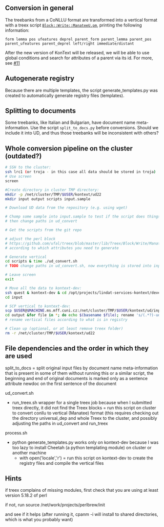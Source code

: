 ## Conversion in general

The treebanks from a CoNLLU format are transformed into a vertical format with a
treex script [`Block::Write::ManateeU.pm`](https://github.com/ufal/treex/blob/master/lib/Treex/Block/Write/ManateeU.pm),
printing the following information: 
```
form lemma pos ufeatures deprel parent_form parent_lemma parent_pos parent_ufeatures parent_deprel left/right immediate/distant
```
After the new version of KonText will be released, we will be able to use global conditions and search for attributes 
of a parent via its id. 
For more, see [#11](https://github.com/ufal/lindat-corpora-conversions/issues/11)

## Autogenerate registry

Because there are multiple templates, the script generate_templates.py was
created to automatically generate registry files (templates). 

## Splitting to documents
Some treebanks, like Italian and Bulgarian, have document name meta-information.
Use the script `split_to_docs.py` before conversions. 
Should we include it into UD, and thus those treebanks will be inconsistent with others?
   

## Whole conversion pipeline on the cluster (outdated?)

```bash
# SSH to the cluster:
ssh lrc1 (or troja - in this case all data should be stored in troja)
# Use screen
screen

#Create directory in cluster TMP directory: 
mkdir -p /net/cluster/TMP/$USER/kontext/ud22
mkdir input output scripts input.sample 

# Download UD data from the repository (e.g. using wget)

# Chomp some sample into input.sample to test if the script does things correctly (optional),
# then change paths in ud_convert

# Get the scripts from the git repo

# adjust the perl block 
# https://github.com/ufal/treex/blob/master/lib/Treex/Block/Write/ManateeU.pm 
# according to which attributes you need to generate 

# Generate vertical
cd scripts & time ./ud_convert.sh  
# TODO change paths in ud_convert.sh, now everything is stored into input folder 

# Leave screen
exit

# Move all the data to kontext-dev:
ssh quest & kontext-dev & cd /opt/projects/lindat-services-kontext/devel/data/corpora/conversions/data/treex/universal_dep/
cd input 

# SCP vertical to kontext-dev:
scp $USER@$MACHINE.ms.mff.cuni.cz:/net/cluster/TMP/$USER/kontext/ud/input/*-train.vert output
cd output &for file in *; do echo $(basename $file); rename 's/(.*?)-ud-train.vert/ud_$1-a/' $(basename $file); done
# rename vertical files according to what is in registry

# Clean up (optional, or at least remove treex folder)
rm -r /net/cluster/TMP/$USER/kontext/ud22
```
 

## File dependencies and the order in which they are used
split_to_docs
  = split original input files by document name meta-information that is present in some of them
  without running this or a similar script, the beginning and end of original documents is marked only as a sentence attribute newdoc on the first sentence of the document

ud_convert.sh
  - run_treex.sh
      wrapper for a single treex job because when I submitted treex directly, it did not find the Treex blocks
  = run this script on cluster to convert conllu to vertical (Manatee) format
    (this requires checking out the directory universal_dep and whole Treex to the cluster, and possibly adjusting the paths in ud_convert and run_treex

process.sh
  - python generate_templates.py
      works only on kontext-dev because I was too lazy to install Cheetah (a python templating module) on cluster or another machine
      - with open('locale','r')
  = run this script on kontext-dev to create the registry files and compile the vertical files


## Hints

if treex complains of missing modules, first check that you are using at least version 5.18.2 of perl

if not, run
source /net/work/projects/perlbrew/init

and see if it helps
(after running it, cpanm -i will install to shared directories, which is what you probably want)
